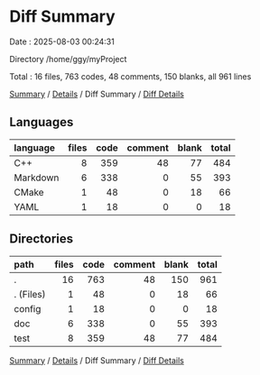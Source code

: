 # Diff Summary

Date : 2025-08-03 00:24:31

Directory /home/ggy/myProject

Total : 16 files,  763 codes, 48 comments, 150 blanks, all 961 lines

[Summary](results.md) / [Details](details.md) / Diff Summary / [Diff Details](diff-details.md)

## Languages
| language | files | code | comment | blank | total |
| :--- | ---: | ---: | ---: | ---: | ---: |
| C++ | 8 | 359 | 48 | 77 | 484 |
| Markdown | 6 | 338 | 0 | 55 | 393 |
| CMake | 1 | 48 | 0 | 18 | 66 |
| YAML | 1 | 18 | 0 | 0 | 18 |

## Directories
| path | files | code | comment | blank | total |
| :--- | ---: | ---: | ---: | ---: | ---: |
| . | 16 | 763 | 48 | 150 | 961 |
| . (Files) | 1 | 48 | 0 | 18 | 66 |
| config | 1 | 18 | 0 | 0 | 18 |
| doc | 6 | 338 | 0 | 55 | 393 |
| test | 8 | 359 | 48 | 77 | 484 |

[Summary](results.md) / [Details](details.md) / Diff Summary / [Diff Details](diff-details.md)